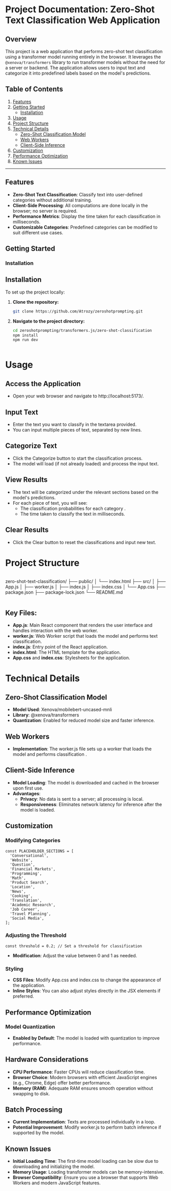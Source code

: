 # **Project Documentation: Zero-Shot Text Classification Web Application**

## **Overview**

This project is a web application that performs zero-shot text classification using a transformer model running entirely in the browser. It leverages the `@xenova/transformers` library to run transformer models without the need for a server or backend. The application allows users to input text and categorize it into predefined labels based on the model's predictions.

## **Table of Contents**

1. [Features](#features)
2. [Getting Started](#getting-started)
   - [Installation](#installation)
3. [Usage](#usage)
4. [Project Structure](#project-structure)
5. [Technical Details](#technical-details)
   - [Zero-Shot Classification Model](#zero-shot-classification-model)
   - [Web Workers](#web-workers)
   - [Client-Side Inference](#client-side-inference)
6. [Customization](#customization)
7. [Performance Optimization](#performance-optimization)
8. [Known Issues](#known-issues)

---

## **Features**

- **Zero-Shot Text Classification**: Classify text into user-defined categories without additional training.
- **Client-Side Processing**: All computations are done locally in the browser; no server is required.
- **Performance Metrics**: Display the time taken for each classification in milliseconds.
- **Customizable Categories**: Predefined categories can be modified to suit different use cases.



## **Getting Started**


### **Installation**


## Installation

To set up the project locally:

1. **Clone the repository:**

   ```bash
   git clone https://github.com/Atrozy/zeroshotprompting.git


2. **Navigate to the project directory:**

   ```bash
   cd zeroshotprompting/transformers.js/zero-shot-classification
   npm install
   npm run dev


```
```
# Usage
## Access the Application
- Open your web browser and navigate to http://localhost:5173/.

## Input Text
- Enter the text you want to classify in the textarea provided.
- You can input multiple pieces of text, separated by new lines.

## Categorize Text
- Click the Categorize button to start the classification process.
- The model will load (if not already loaded) and process the input text.

## View Results
- The text will be categorized under the relevant sections based on the model's predictions.
- For each piece of text, you will see:
  - The classification probabilities for each category .
  - The time taken to classify the text in milliseconds.

## Clear Results
- Click the Clear button to reset the classifications and input new text.

# Project Structure
```
```
zero-shot-text-classification/
├── public/
│   └── index.html
├── src/
│   ├── App.js
│   ├── worker.js
│   ├── index.js
│   ├── index.css
│   └── App.css
├── package.json
├── package-lock.json
└── README.md
```
```
## Key Files:
- **App.js**: Main React component that renders the user interface and handles interaction with the web worker.
- **worker.js**: Web Worker script that loads the model and performs text classification.
- **index.js**: Entry point of the React application.
- **index.html**: The HTML template for the application.
- **App.css** and **index.css**: Stylesheets for the application.

# Technical Details
## Zero-Shot Classification Model
- **Model Used**: Xenova/mobilebert-uncased-mnli
- **Library**: @xenova/transformers
- **Quantization**: Enabled for reduced model size and faster inference.

## Web Workers
- **Implementation**: The worker.js file sets up a worker that loads the model and performs classification .

## Client-Side Inference
- **Model Loading**: The model is downloaded and cached in the browser upon first use.
- **Advantages**:
  - **Privacy**: No data is sent to a server; all processing is local.
  - **Responsiveness**: Eliminates network latency for inference after the model is loaded.

## Customization
### Modifying Categories
```
const PLACEHOLDER_SECTIONS = [
  'Conversational',
  'Website',
  'Question',
  'Financial Markets',
  'Programming',
  'Math',
  'Product Search',
  'Location',
  'News',
  'Cooking',
  'Translation',
  'Academic Research',
  'Job Career',
  'Travel Planning',
  'Social Media',
];
```

### Adjusting the Threshold
```
const threshold = 0.2; // Set a threshold for classification
```
- **Modification**: Adjust the value between 0 and 1 as needed.

### Styling
- **CSS Files**: Modify App.css and index.css to change the appearance of the application.
- **Inline Styles**: You can also adjust styles directly in the JSX elements if preferred.

## Performance Optimization
### Model Quantization
- **Enabled by Default**: The model is loaded with quantization to improve performance.

## Hardware Considerations
- **CPU Performance**: Faster CPUs will reduce classification time.
- **Browser Choice**: Modern browsers with efficient JavaScript engines (e.g., Chrome, Edge) offer better performance.
- **Memory (RAM)**: Adequate RAM ensures smooth operation without swapping to disk.

## Batch Processing
- **Current Implementation**: Texts are processed individually in a loop.
- **Potential Improvement**: Modify worker.js to perform batch inference if supported by the model.

## Known Issues
- **Initial Loading Time**: The first-time model loading can be slow due to downloading and initializing the model.
- **Memory Usage**: Loading transformer models can be memory-intensive.
- **Browser Compatibility**: Ensure you use a browser that supports Web Workers and modern JavaScript features.

